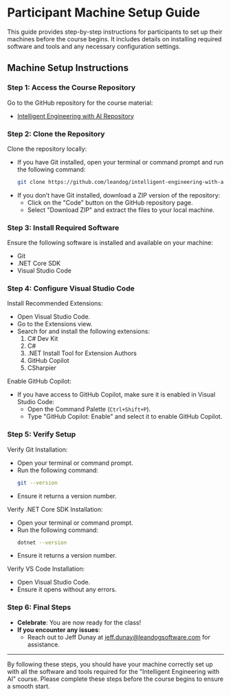 # Participant Machine Setup Guide

This guide provides step-by-step instructions for participants to set up their machines before the course begins. It includes details on installing required software and tools and any necessary configuration settings.

## Machine Setup Instructions

### Step 1: Access the Course Repository

Go to the GitHub repository for the course material:

- [Intelligent Engineering with AI Repository](https://github.com/leandog/intelligent-engineering-with-ai)

### Step 2: Clone the Repository

Clone the repository locally:

- If you have Git installed, open your terminal or command prompt and run the following command:
  ```sh
  git clone https://github.com/leandog/intelligent-engineering-with-ai.git
  ```
- If you don’t have Git installed, download a ZIP version of the repository:
  - Click on the "Code" button on the GitHub repository page.
  - Select "Download ZIP" and extract the files to your local machine.

### Step 3: Install Required Software

Ensure the following software is installed and available on your machine:

- Git
- .NET Core SDK
- Visual Studio Code

### Step 4: Configure Visual Studio Code

Install Recommended Extensions:

- Open Visual Studio Code.
- Go to the Extensions view.
- Search for and install the following extensions:
  1. C# Dev Kit
  2. C#
  3. .NET Install Tool for Extension Authors
  4. GitHub Copilot
  5. CSharpier

Enable GitHub Copilot:

- If you have access to GitHub Copilot, make sure it is enabled in Visual Studio Code:
  - Open the Command Palette (`Ctrl+Shift+P`).
  - Type "GitHub Copilot: Enable" and select it to enable GitHub Copilot.

### Step 5: Verify Setup

Verify Git Installation:

- Open your terminal or command prompt.
- Run the following command:
  ```sh
  git --version
  ```
- Ensure it returns a version number.

Verify .NET Core SDK Installation:

- Open your terminal or command prompt.
- Run the following command:
  ```sh
  dotnet --version
  ```
- Ensure it returns a version number.

Verify VS Code Installation:

- Open Visual Studio Code.
- Ensure it opens without any errors.

### Step 6: Final Steps

- **Celebrate**: You are now ready for the class!
- **If you encounter any issues**:
  - Reach out to Jeff Dunay at [jeff.dunay@leandogsoftware.com](mailto:jeff.dunay@leandogsoftware.com) for assistance.

---

By following these steps, you should have your machine correctly set up with all the software and tools required for the "Intelligent Engineering with AI" course. Please complete these steps before the course begins to ensure a smooth start.
